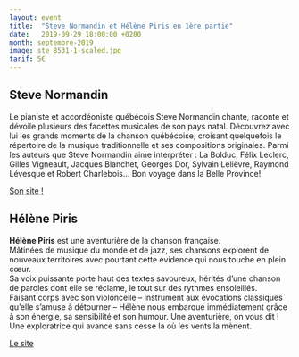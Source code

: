 ```yaml
---
layout: event
title:  "Steve Normandin et Hélène Piris en 1ère partie"
date:   2019-09-29 18:00:00 +0200
month: septembre-2019
image: ste_8531-1-scaled.jpg
tarif: 5€
---
```


## Steve Normandin

Le pianiste et accordéoniste québécois Steve Normandin chante, raconte et dévoile plusieurs des facettes musicales de son pays natal. Découvrez avec lui les grands moments de la chanson québécoise, croisant quelquefois le répertoire de la musique traditionnelle et ses compositions originales. Parmi les auteurs que Steve Normandin aime interpréter : La Bolduc, Félix Leclerc, Gilles Vigneault, Jacques Blanchet, Georges Dor, Sylvain Lelièvre, Raymond Lévesque et Robert Charlebois... Bon voyage dans la Belle Province!

[Son site !](http://www.stevenormandin.com)


## Hélène Piris

**Hélène Piris** est une aventurière de la chanson française.  
Mâtinées de musique du monde et de jazz, ses chansons explorent de nouveaux territoires avec pourtant cette évidence qui nous touche en plein cœur.  
Sa voix puissante porte haut des textes savoureux, hérités d’une chanson de paroles dont elle se réclame, le tout sur des rythmes ensoleillés.  
Faisant corps avec son violoncelle – instrument aux évocations classiques qu’elle s’amuse à détourner – Hélène nous embarque immédiatement grâce à son énergie, sa sensibilité et son humour. Une aventurière, on vous dit ! Une exploratrice qui avance sans cesse là où les vents la mènent.

[Le site](http://www.helenepiris.com/)
